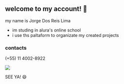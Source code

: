 ## welcome to my account! 👋

my name is Jorge Dos Reis Lima

- im studing in alura's online school
- i use ths paltaform to organizate my created projects

### contacts

(+55) 11 4002-8922 

![](https://media1.tenor.com/m/sLOOtuzAOR8AAAAC/soft-and-wet-jojo.gif)

SEE YA! 😄
